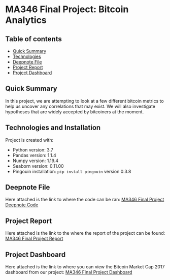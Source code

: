 # MA346 Final Project: Bitcoin Analytics

## Table of contents
* [Quick Summary](#quick-summary)
* [Technologies](#technologies-and-installation)
* [Deepnote File](#deepnote-file)
* [Project Report](#project-report)
* [Project Dashboard](#project-dashboard)

## Quick Summary
In this project, we are attempting to look at a few different bitcoin metrics to help us uncover any
correlations that may exist. We will also investigate hypotheses that are widely accepted by bitcoiners at the moment.
	
## Technologies and Installation
Project is created with:
* Python version: 3.7
* Pandas version: 1.1.4
* Numpy version: 1.19.4
* Seaborn version: 0.11.00
* Pingouin installation: ```pip install pingouin``` version 0.3.8

## Deepnote File

Here attached is the link to where the code can be ran:
[MA346 Final Project Deepnote Code](https://deepnote.com/project/a3c883d1-4564-4699-ac21-46aca65b8889 "Deepnote Coding File")

## Project Report

Here attached is the link to the where the report of the project can be found:
[MA346 Final Project Report](https://github.com/tungduong4920/Bitcoin-Analytics-Project/blob/main/MA346%20Final%20Project%20Bitcoin%20Analytics%20Report.pdf)

## Project Dashboard

Here attached is the link to where you can view the Bitcoin Market Cap 2017 dashboard from our project:
[MA346 Final Project Dashboard](https://frozen-savannah-20356.herokuapp.com "Project Dashboard")

